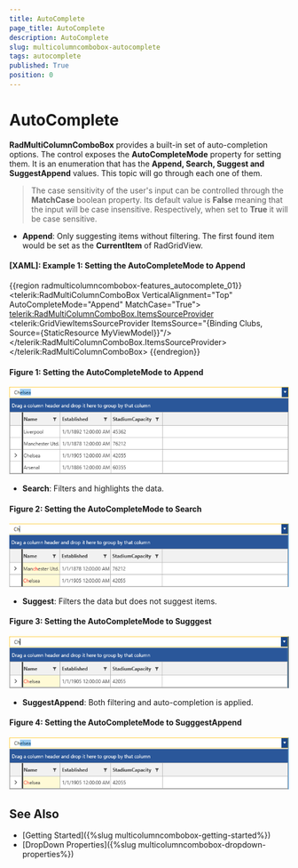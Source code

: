```yaml
---
title: AutoComplete
page_title: AutoComplete
description: AutoComplete
slug: multicolumncombobox-autocomplete
tags: autocomplete
published: True
position: 0
---
```


# AutoComplete

__RadMultiColumnComboBox__ provides a built-in set of auto-completion options. The control exposes the __AutoCompleteMode__ property for setting them. It is an enumeration that has the __Append, Search, Suggest and SuggestAppend__ values. This topic will go through each one of them.

>The case sensitivity of the user's input can be controlled through the __MatchCase__ boolean property. Its default value is __False__ meaning that the input will be case insensitive. Respectively, when set to __True__ it will be case sensitive.

* __Append__: Only suggesting items without filtering. The first found item would be set as the __CurrentItem__ of RadGridView. 

#### __[XAML]: Example 1: Setting the AutoCompleteMode to Append__
{{region radmulticolumncombobox-features_autocomplete_01}}
	<telerik:RadMultiColumnComboBox VerticalAlignment="Top" AutoCompleteMode="Append" MatchCase="True">
            <telerik:RadMultiColumnComboBox.ItemsSourceProvider>
                <telerik:GridViewItemsSourceProvider ItemsSource="{Binding Clubs, Source={StaticResource MyViewModel}}"/>
            </telerik:RadMultiColumnComboBox.ItemsSourceProvider>
        </telerik:RadMultiColumnComboBox>
{{endregion}}

#### __Figure 1: Setting the AutoCompleteMode to Append__
![Setting the AutoCompleteMode to Append](images/MultiColumnComboBox_AutoComplete_01.png)

* __Search__: Filters and highlights the data.  

#### __Figure 2: Setting the AutoCompleteMode to Search__
![Setting the AutoCompleteMode to Search](images/MultiColumnComboBox_AutoComplete_02.png)
 
* __Suggest__: Filters the data but does not suggest items.

#### __Figure 3: Setting the AutoCompleteMode to Sugggest__
![Setting the AutoCompleteMode to Sugggest](images/MultiColumnComboBox_AutoComplete_03.png)

* __SuggestAppend__: Both filtering and auto-completion is applied.

#### __Figure 4: Setting the AutoCompleteMode to SugggestAppend__
![Setting the AutoCompleteMode to Sugggest](images/MultiColumnComboBox_AutoComplete_04.png)

## See Also

* [Getting Started]({%slug multicolumncombobox-getting-started%})
* [DropDown Properties]({%slug multicolumncombobox-dropdown-properties%})